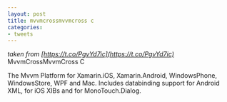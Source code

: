```yaml
---
layout: post
title: mvvmcrossmvvmcross c
categories:
- tweets
---
```

*taken from [https://t.co/PgvYd7ic](https://t.co/PgvYd7ic)*
MvvmCrossMvvmCross C

The Mvvm Platform for Xamarin.iOS, Xamarin.Android, WindowsPhone, WindowsStore, WPF and Mac. Includes databinding support for Android XML, for iOS XIBs and for MonoTouch.Dialog.


